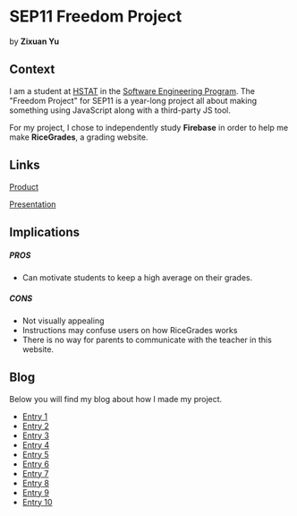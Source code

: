 # SEP11 Freedom Project
by **Zixuan Yu**

## Context
I am a student at [HSTAT](https://www.hstat.org/) in the [Software Engineering Program](https://hstatsep.github.io/). The "Freedom Project" for SEP11 is a year-long project all about making something using JavaScript along with a third-party JS tool.

For my project, I chose to independently study **Firebase** in order to help me make **RiceGrades**, a grading website.

## Links

[Product](https://ricegrades.pages.dev/)

[Presentation](https://docs.google.com/presentation/d/1iDwtYyNoZOTWqBq0-eZfyW1XwlIfCvrQiYxQs7fg9p0/edit#slide=id.p)

## Implications
##### PROS
* Can motivate students to keep a high average on their grades.
##### CONS
* Not visually appealing
* Instructions may confuse users on how RiceGrades works
* There is no way for parents to communicate with the teacher in this website.


## Blog
Below you will find my blog about how I made my project.

* [Entry 1](blog/entry01.md)
* [Entry 2](blog/entry02.md)
* [Entry 3](blog/entry03.md)
* [Entry 4](blog/entry04.md)
* [Entry 5](blog/entry05.md)
* [Entry 6](blog/entry06.md)
* [Entry 7](blog/entry07.md)
* [Entry 8](blog/entry08.md)
* [Entry 9](blog/entry09.md)
* [Entry 10](blog/entry10.md)
